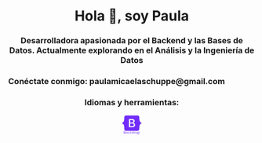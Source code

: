 <h1 align="center">Hola 👋, soy Paula</h1>
<h3 align="center">Desarrolladora apasionada por el Backend y las Bases de Datos. Actualmente explorando en el Análisis y la Ingeniería de Datos</h3>

<h3 align="centert">Conéctate conmigo: paulamicaelaschuppe@gmail.com</h3>
<p align="center">
</p>

<h3 align="center">Idiomas y herramientas:</h3>
<p align="center"> 
    <a href="https://getbootstrap.com" target="_blank" rel="noreferrer"> <img src="https://raw.githubusercontent.com/devicons/devicon/master/icons/bootstrap/bootstrap-plain-wordmark.svg" alt="bootstrap" width="40" height="40"/> </a>
 

